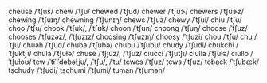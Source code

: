 cheuse	/ˈtʃus/
chew	/ˈtʃu/
chewed	/ˈtʃud/
chewer	/ˈtʃuɝ/
chewers	/ˈtʃuɝz/
chewing	/ˈtʃuɪŋ/
chewning	/ˈtʃunɪŋ/
chews	/ˈtʃuz/
chewy	/ˈtʃui/
chiu	/ˈtʃu/
choo	/ˈtʃu/
chook	/ˈtʃuk/, /ˈtʃʊk/
choon	/ˈtʃun/
choong	/ˈtʃuŋ/
choose	/ˈtʃuz/
chooses	/ˈtʃuzəz/, /ˈtʃuzɪz/
choosing	/ˈtʃuzɪŋ/
choosy	/ˈtʃuzi/
chou	/ˈtʃu/
chu	/ˈtʃu/
chuah	/ˈtʃuɑ/
chuba	/ˈtʃubə/
chubu	/ˈtʃubu/
chudy	/ˈtʃudi/
chukchi	/ˈtʃuktʃi/
chula	/ˈtʃuɫə/
chuse	/ˈtʃjuz/, /ˈtʃuz/
ciucci	/ˈtʃutʃi/
ciulla	/ˈtʃuɫə/
ciullo	/ˈtʃuɫoʊ/
tew	/ˈtiˈiˈdəbəɫˌju/, /ˈtʃu/, /ˈtu/
tewes	/ˈtʃuz/
tews	/ˈtʃuz/
toback	/ˈtʃubæk/
tschudy	/ˈtʃudi/
tschumi	/ˈtʃumi/
tuman	/ˈtʃumən/
